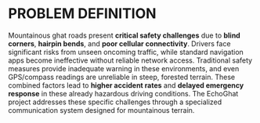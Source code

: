 # PROBLEM DEFINITION

Mountainous ghat roads present **critical safety challenges** due to **blind corners**, **hairpin bends**, and **poor cellular connectivity**. Drivers face significant risks from unseen oncoming traffic, while standard navigation apps become ineffective without reliable network access. Traditional safety measures provide inadequate warning in these environments, and even GPS/compass readings are unreliable in steep, forested terrain. These combined factors lead to **higher accident rates** and **delayed emergency response** in these already hazardous driving conditions. The EchoGhat project addresses these specific challenges through a specialized communication system designed for mountainous terrain.